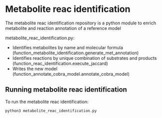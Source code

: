 # Metabolite reac identification

The metabolite reac identification repository is a python module to enrich metabolite and reaction annotation of a reference model

metabolite_reac_identification.py:
- Identifies metabolites by name and molecular formula (function_metabolite_identification.generate_met_annotation)
- Identifies reactions by unique combination of substrates and products (function_reac_identification.execute_jaccard)
- Writes the new model (function_annotate_cobra_model.annotate_cobra_model)


## Running metabolite reac identification

To run the metabolite reac identification:

```
python3 metabolite_reac_identification.py
```

